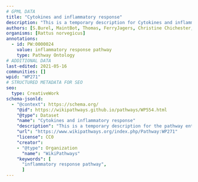 ```yaml
---
# GPML DATA
title: "Cytokines and inflammatory response"
description: "This is a temporary description for Cytokines and inflammatory response"
authors: [S.Burel, MaintBot, Thomas, FerryJagers, Christine Chichester, Mkutmon, Egonw, Eweitz]
organisms: [Rattus norvegicus]
annotations:
  - id: PW:0000024
    value: inflammatory response pathway
    type: Pathway Ontology
# ADDITIONAL DATA
last-edited: 2021-05-16
communities: []
wpid: "WP271"
# STRUCTURED METADATA FOR SEO
seo:
  type: CreativeWork
schema-jsonld:
  - "@context": https://schema.org/
    "@id": https://wikipathways.github.io/pathways/WP554.html
    "@type": Dataset
    "name": "Cytokines and inflammatory response"
    "description": "This is a temporary description for the pathway entitled: Cytokines and inflammatory response"
    "url": "https://www.wikipathways.org/index.php/Pathway:WP271"
    "license": CC0
    "creator":
    - "@type": Organization
      "name": "WikiPathways"
    "keywords": [
      "inflammatory response pathway",
      ]
---
```

